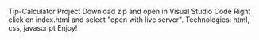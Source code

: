Tip-Calculator Project
Download zip and open in Visual Studio Code
Right click on index.html and select "open with live server".
Technologies: html, css, javascript
Enjoy!
